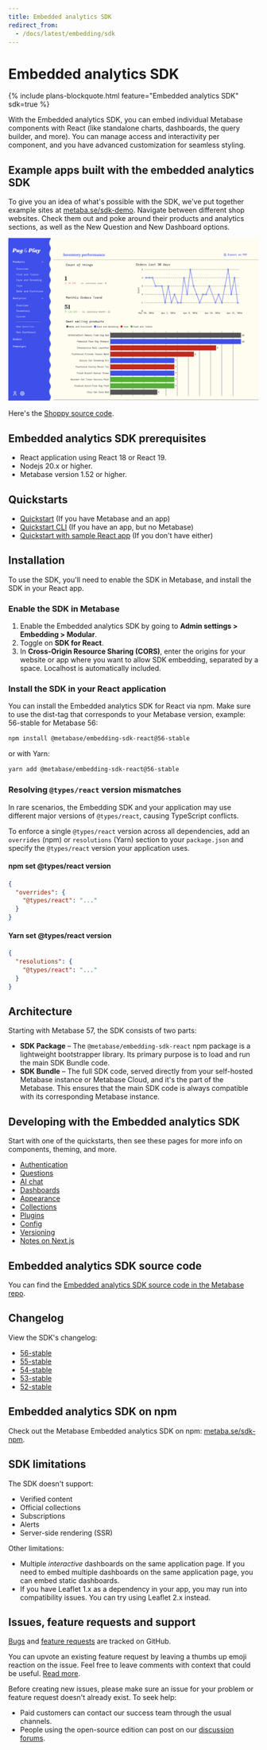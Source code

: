 ```yaml
---
title: Embedded analytics SDK
redirect_from:
  - /docs/latest/embedding/sdk
---
```


# Embedded analytics SDK

{% include plans-blockquote.html feature="Embedded analytics SDK" sdk=true %}

With the Embedded analytics SDK, you can embed individual Metabase components with React (like standalone charts, dashboards, the query builder, and more). You can manage access and interactivity per component, and you have advanced customization for seamless styling.

## Example apps built with the embedded analytics SDK

To give you an idea of what's possible with the SDK, we've put together example sites at [metaba.se/sdk-demo](https://metaba.se/sdk-demo). Navigate between different shop websites. Check them out and poke around their products and analytics sections, as well as the New Question and New Dashboard options.

![Pug and play example app built with embedded analytics SDK](../images/pug-and-play.png)

Here's the [Shoppy source code](https://github.com/metabase/shoppy).

## Embedded analytics SDK prerequisites

- React application using React 18 or React 19.
- Nodejs 20.x or higher.
- Metabase version 1.52 or higher.

## Quickstarts

- [Quickstart](./quickstart.md) (If you have Metabase and an app)
- [Quickstart CLI](./quickstart-cli.md) (If you have an app, but no Metabase)
- [Quickstart with sample React app](./quickstart-with-sample-app.md) (If you don't have either)

## Installation

To use the SDK, you'll need to enable the SDK in Metabase, and install the SDK in your React app.

### Enable the SDK in Metabase

1. Enable the Embedded analytics SDK by going to **Admin settings > Embedding > Modular**.
2. Toggle on **SDK for React**.
3. In **Cross-Origin Resource Sharing (CORS)**, enter the origins for your website or app where you want to allow SDK embedding, separated by a space. Localhost is automatically included.

### Install the SDK in your React application

You can install the Embedded analytics SDK for React via npm. Make sure to use the dist-tag that corresponds to your Metabase version, example: 56-stable for Metabase 56:

```bash
npm install @metabase/embedding-sdk-react@56-stable
```

or with Yarn:

```bash
yarn add @metabase/embedding-sdk-react@56-stable
```

### Resolving `@types/react` version mismatches

In rare scenarios, the Embedding SDK and your application may use different major versions of `@types/react`, causing TypeScript conflicts.

To enforce a single `@types/react` version across all dependencies, add an `overrides` (npm) or `resolutions` (Yarn) section to your `package.json` and specify the `@types/react` version your application uses.

#### npm set @types/react version

```json
{
  "overrides": {
    "@types/react": "..."
  }
}
```

#### Yarn set @types/react version

```json
{
  "resolutions": {
    "@types/react": "..."
  }
}
```

## Architecture

Starting with Metabase 57, the SDK consists of two parts:

- **SDK Package** – The `@metabase/embedding-sdk-react` npm package is a lightweight bootstrapper library. Its primary purpose is to load and run the main SDK Bundle code.
- **SDK Bundle** – The full SDK code, served directly from your self-hosted Metabase instance or Metabase Cloud, and it's the part of the Metabase. This ensures that the main SDK code is always compatible with its corresponding Metabase instance.

## Developing with the Embedded analytics SDK

Start with one of the quickstarts, then see these pages for more info on components, theming, and more.

- [Authentication](./authentication.md)
- [Questions](./questions.md)
- [AI chat](./ai-chat.md)
- [Dashboards](./dashboards.md)
- [Appearance](./appearance.md)
- [Collections](./collections.md)
- [Plugins](./plugins.md)
- [Config](./config.md)
- [Versioning](./version.md)
- [Notes on Next.js](./next-js.md)

## Embedded analytics SDK source code

You can find the [Embedded analytics SDK source code in the Metabase repo](https://github.com/metabase/metabase/tree/master/enterprise/frontend/src/embedding-sdk).

## Changelog

View the SDK's changelog:

- [56-stable](https://github.com/metabase/metabase/blob/release-x.56.x/enterprise/frontend/src/embedding-sdk-bundle/CHANGELOG.md)
- [55-stable](https://github.com/metabase/metabase/blob/release-x.55.x/enterprise/frontend/src/embedding-sdk-bundle/CHANGELOG.md)
- [54-stable](https://github.com/metabase/metabase/blob/release-x.54.x/enterprise/frontend/src/embedding-sdk/CHANGELOG.md)
- [53-stable](https://github.com/metabase/metabase/blob/release-x.53.x/enterprise/frontend/src/embedding-sdk/CHANGELOG.md)
- [52-stable](https://github.com/metabase/metabase/blob/release-x.52.x/enterprise/frontend/src/embedding-sdk/CHANGELOG.md)

## Embedded analytics SDK on npm

Check out the Metabase Embedded analytics SDK on npm: [metaba.se/sdk-npm](https://metaba.se/sdk-npm).

## SDK limitations

The SDK doesn't support:

- Verified content
- Official collections
- Subscriptions
- Alerts
- Server-side rendering (SSR)

Other limitations:

- Multiple _interactive_ dashboards on the same application page. If you need to embed multiple dashboards on the same application page, you can embed static dashboards.
- If you have Leaflet 1.x as a dependency in your app, you may run into compatibility issues. You can try using Leaflet 2.x instead.

## Issues, feature requests and support

[Bugs](https://github.com/metabase/metabase/issues/?q=is%3Aissue%20state%3Aopen%20label%3AType%3ABug%20label%3AEmbedding%2FSDK) and [feature requests](https://github.com/metabase/metabase/issues/?q=is%3Aissue%20state%3Aopen%20label%3AEmbedding%2FSDK%20label%3A%22Type%3ANew%20Feature%22) are tracked on GitHub.

You can upvote an existing feature request by leaving a thumbs up emoji reaction on the issue. Feel free to leave comments with context that could be useful. [Read more](https://www.metabase.com/docs/latest/troubleshooting-guide/requesting-new-features).

Before creating new issues, please make sure an issue for your problem or feature request doesn't already exist.
To seek help:

- Paid customers can contact our success team through the usual channels.
- People using the open-source edition can post on our [discussion forums](https://discourse.metabase.com/).
